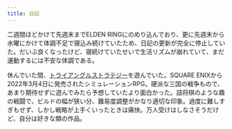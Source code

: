 ```yaml
---
title: 日記
---
```


二週間ほどかけて先週末までELDEN RINGにのめり込んでおり、更に先週末から水曜にかけて体調不足で寝込み続けていたため、日記の更新が完全に停止していた。だいぶ良くなったけど、寝続けていたせいで生活リズムが崩れていて、まだ運動するには不安な体調である。

休んでいた間、[トライアングルストラテジー](https://www.jp.square-enix.com/trianglestrategy/)を遊んでいた。SQUARE ENIXから2022年3月4日に発売されたシミュレーションRPG。硬派な三国の戦争もので、あまり期待せずに遊んでみたら予想していたより面白かった。詰将棋のような趣の戦闘で、ビルドの幅が狭い分、難易度調整がかなり適切な印象。過度に難しすぎもせず、しかし戦略が上手くいったときは痛快。万人受けはしなさそうだけど、自分は好きな類の作品。
